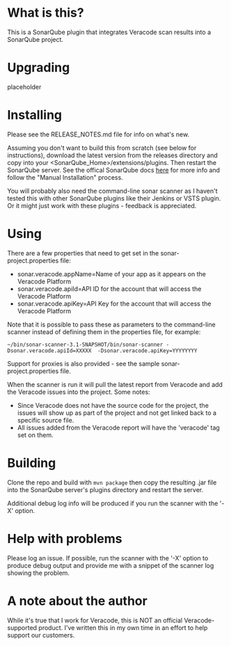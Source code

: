 # What is this?

This is a SonarQube plugin that integrates Veracode scan results into a SonarQube project.

# Upgrading

placeholder

# Installing

Please see the RELEASE_NOTES.md file for info on what's new.

Assuming you don't want to build this from scratch (see below for instructions), download the latest version from the releases directory and copy into your <SonarQube_Home>/extensions/plugins.  Then restart the SonarQube server.  See the offical SonarQube docs [here](https://docs.sonarqube.org/display/SONAR/Installing+a+Plugin) for more info and follow the "Manual Installation" process.

You will probably also need the command-line sonar scanner as I haven't tested this with other SonarQube plugins
like their Jenkins or VSTS plugin.  Or it might just work with these plugins - feedback is appreciated.

# Using

There are a few properties that need to get set in the sonar-project.properties file:
- sonar.veracode.appName=Name of your app as it appears on the Veracode Platform
- sonar.veracode.apiId=API ID for the account that will access the Veracode Platform
- sonar.veracode.apiKey=API Key for the account that will access the Veracode Platform

Note that it is possible to pass these as parameters to the command-line scanner instead of defining them in the
properties file, for example:

`~/bin/sonar-scanner-3.1-SNAPSHOT/bin/sonar-scanner -Dsonar.veracode.apiId=XXXXX  -Dsonar.veracode.apiKey=YYYYYYYY`
    
Support for proxies is also provided - see the sample sonar-project.properties file.

When the scanner is run it will pull the latest report from Veracode and add the Veracode issues into the project.  Some notes:
- Since Veracode does not have the source code for the project, the issues will show up as part of the project and 
not get linked back to a specific source file.
- All issues added from the Veracode report will have the 'veracode' tag set on them.

# Building

Clone the repo and build with `mvn package` then copy the resulting .jar file into the SonarQube server's plugins directory and restart the server.

Additional debug log info will be produced if you run the scanner with the '-X' option.

# Help with problems
Please log an issue.  If possible, run the scanner with the '-X' option to produce debug output and provide me with a snippet of the scanner log showing the problem.

# A note about the author
While it's true that I work for Veracode, this is NOT an official Veracode-supported product.  I've written this in my own time in an effort to help support our customers.

